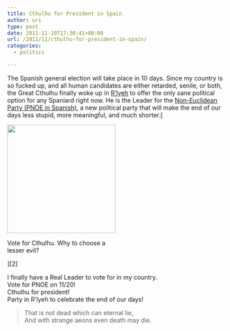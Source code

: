 ```yaml
---
title: Cthulhu for President in Spain
author: uri
type: post
date: 2011-11-10T17:30:41+00:00
url: /2011/11/cthulhu-for-president-in-spain/
categories:
  - politics

---
```

The Spanish general election will take place in 10 days. Since my country is so fucked up, and all human candidates are either retarded, senile, or both, the Great Cthulhu finally woke up in [R’lyeh][1] to offer the only sane political option for any Spaniard right now. He is the Leader for the [Non-Euclidean Party (PNOE in Spanish)][2], a new political party that will make the end of our days less stupid, more meaningful, and much shorter.[

<div id="attachment_1324" style="width: 260px" class="wp-caption aligncenter">
  <img src="/wp-content/uploads/2011/11/tumblr_lqte57FhbH1r29jeio1_250.jpg" alt="" title="tumblr_lqte57FhbH1r29jeio1_250" width="250" height="250" class="size-full wp-image-1324" />
  
  <p class="wp-caption-text">
    Vote for Cthulhu. Why to choose a lesser evil?
  </p>
</div>][2]

I finally have a Real Leader to vote for in my country.  
Vote for PNOE on 11/20!  
Cthulhu for president!  
Party in R&#8217;lyeh to celebrate the end of our days!

> That is not dead which can eternal lie,  
> And with strange aeons even death may die.

 [1]: http://en.wikipedia.org/wiki/R'lyeh
 [2]: http://partidonoeuclidiano.tumblr.com/
